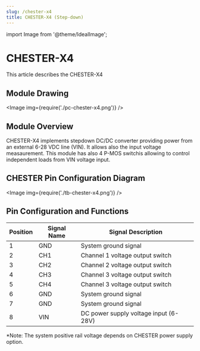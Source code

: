 ```yaml
---
slug: /chester-x4
title: CHESTER-X4 (Step-down)
---
```

import Image from '@theme/IdealImage';

# CHESTER-X4

This article describes the CHESTER-X4

## Module Drawing

<Image img={require('./pc-chester-x4.png')} />

## Module Overview
CHESTER-X4 implements stepdown DC/DC converter providing power from an external 6-28 VDC line (VIN). It allows also the input voltage measaurement. This module has also 4 P-MOS switchis allowing to control independent loads from VIN voltage input.

## CHESTER Pin Configuration Diagram

<Image img={require('./tb-chester-x4.png')} />

## Pin Configuration and Functions

| Position | Signal Name | Signal Description                    |
| -------- | ----------- | ------------------------------------- |
| 1        | GND         | System ground signal                  |
| 2        | CH1         | Channel 1 voltage output switch       |
| 3        | CH2         | Channel 2 voltage output switch       |
| 4        | CH3         | Channel 3 voltage output switch       |
| 5        | CH4         | Channel 3 voltage output switch       |
| 6        | GND         | System ground signal                  |
| 7        | GND         | System ground signal                  |
| 8        | VIN         | DC power supply voltage input (6-28V) |

*Note: The system positive rail voltage depends on CHESTER power supply option.